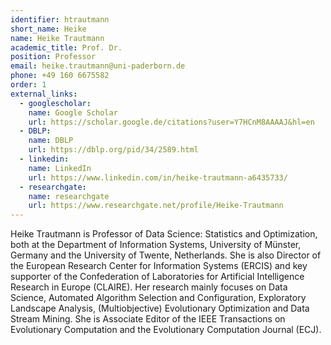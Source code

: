 ```yaml
---
identifier: htrautmann
short_name: Heike
name: Heike Trautmann
academic_title: Prof. Dr.
position: Professor
email: heike.trautmann@uni-paderborn.de
phone: +49 160 6675582
order: 1
external_links:
  - googlescholar:
    name: Google Scholar
    url: https://scholar.google.de/citations?user=Y7HCnM8AAAAJ&hl=en
  - DBLP:
    name: DBLP
    url: https://dblp.org/pid/34/2589.html
  - linkedin:
    name: LinkedIn
    url: https://www.linkedin.com/in/heike-trautmann-a6435733/
  - researchgate:
    name: researchgate
    url: https://www.researchgate.net/profile/Heike-Trautmann
---
```

Heike Trautmann is Professor of Data Science: Statistics and Optimization, both at the Department of Information Systems, University of Münster, Germany and the University of Twente, Netherlands. She is also Director of the European Research Center for Information Systems (ERCIS) and key supporter of the Confederation of Laboratories for Artificial Intelligence Research in Europe (CLAIRE). Her research mainly focuses on Data Science, Automated Algorithm Selection and Configuration, Exploratory Landscape Analysis, (Multiobjective) Evolutionary Optimization and Data Stream Mining. She is Associate Editor of the IEEE Transactions on Evolutionary Computation and the Evolutionary Computation Journal (ECJ).

